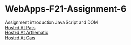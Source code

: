# WebApps-F21-Assignment-6
Assignment introduction Java Script and DOM
<br>
[Hosted At Pass](https://44-563-webapps-f21.github.io/webapps-f21-assignment-6-sriharsha579/pass.html)
<br>
[Hosted At Arthematic](https://44-563-webapps-f21.github.io/webapps-f21-assignment-6-sriharsha579/Arithmatic.html)
<br>
[Hosted At Cars](https://44-563-webapps-f21.github.io/webapps-f21-assignment-6-sriharsha579/Cars.html)
